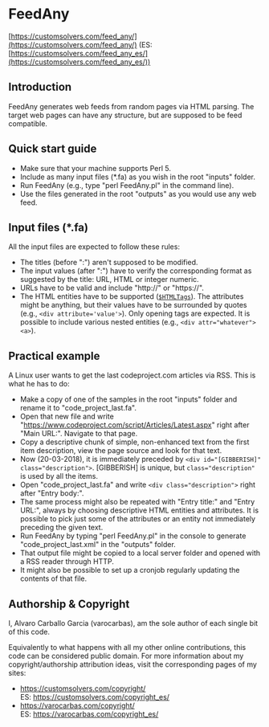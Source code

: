 # FeedAny

[https://customsolvers.com/feed_any/](https://customsolvers.com/feed_any/) (ES: [https://customsolvers.com/feed_any_es/](https://customsolvers.com/feed_any_es/))

## Introduction

FeedAny generates web feeds from random pages via HTML parsing. The target web pages can have any structure, but are supposed to be feed compatible.

## Quick start guide

- Make sure that your machine supports Perl 5.
- Include as many input files (*.fa) as you wish in the root "inputs" folder. 
- Run FeedAny (e.g., type "perl FeedAny.pl" in the command line).
- Use the files generated in the root "outputs" as you would use any web feed.

## Input files (*.fa)

All the input files are expected to follow these rules:
- The titles (before ":") aren't supposed to be modified.
- The input values (after ":") have to verify the corresponding format as suggested by the title: URL, HTML or integer numeric.
- URLs have to be valid and include "http://" or "https://".
- The HTML entities have to be supported ([```$HTMLTags```](https://github.com/varocarbas/FeedAny/blob/master/modules/globals/globals_variables.pm)). The attributes might be anything, but their values have to be surrounded by quotes (e.g., ```<div attribute='value'>```). Only opening tags are expected. It is possible to include various nested entities (e.g., ```<div attr="whatever"><a>```).

## Practical example

A Linux user wants to get the last codeproject.com articles via RSS. This is what he has to do:
- Make a copy of one of the samples in the root "inputs" folder and rename it to "code_project_last.fa".
- Open that new file and write "https://www.codeproject.com/script/Articles/Latest.aspx" right after "Main URL:". Navigate to that page.
- Copy a descriptive chunk of simple, non-enhanced text from the first item description, view the page source and look for that text.
- Now (20-03-2018), it is immediately preceded by ```<div id="[GIBBERISH]" class="description">```. [GIBBERISH] is unique, but ```class="description"``` is used by all the items.
- Open "code_project_last.fa" and write ```<div class="description">``` right after "Entry body:".
- The same process might also be repeated with "Entry title:" and "Entry URL:",  always by choosing descriptive HTML entities and attributes. It is possible to pick just some of the attributes or an entity not immediately preceding the given text.  
- Run FeedAny by typing "perl FeedAny.pl" in the console to generate "code_project_last.xml" in the "outputs" folder.
- That output file might be copied to a local server folder and opened with a RSS reader through HTTP.
- It might also be possible to set up a cronjob regularly updating the contents of that file.


## Authorship & Copyright
I, Alvaro Carballo Garcia (varocarbas), am the sole author of each single bit of this code.

Equivalently to what happens with all my other online contributions, this code can be considered public domain. For more information about my copyright/authorship attribution ideas, visit the corresponding pages of my sites:
- https://customsolvers.com/copyright/<br/> 
ES: https://customsolvers.com/copyright_es/
- https://varocarbas.com/copyright/<br/>
ES: https://varocarbas.com/copyright_es/